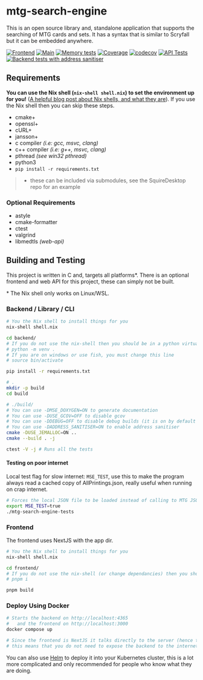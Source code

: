 # mtg-search-engine

This is an open source library and, standalone application that supports the searching of MTG cards
and sets. It has a syntax that is similar to Scryfall but it can be embedded anywhere.

[![Frontend](https://github.com/MonarchDevelopment/mtg-search-engine/actions/workflows/frontend.yml/badge.svg)](https://github.com/MonarchDevelopment/mtg-search-engine/actions/workflows/frontend.yml)
[![Main](https://github.com/MonarchDevelopment/mtg-search-engine/actions/workflows/main.yml/badge.svg)](https://github.com/MonarchDevelopment/mtg-search-engine/actions/workflows/main.yml)
[![Memory tests](https://github.com/MonarchDevelopment/mtg-search-engine/actions/workflows/memtests.yml/badge.svg)](https://github.com/MonarchDevelopment/mtg-search-engine/actions/workflows/memtests.yml)
[![Coverage](https://github.com/SquireTournamentServices/mtg-search-engine/actions/workflows/coverage.yml/badge.svg)](https://github.com/SquireTournamentServices/mtg-search-engine/actions/workflows/coverage.yml)
[![codecov](https://codecov.io/github/SquireTournamentServices/mtg-search-engine/graph/badge.svg?token=FK7LTBC9AC)](https://codecov.io/github/SquireTournamentServices/mtg-search-engine)
[![API Tests](https://github.com/SquireTournamentServices/mtg-search-engine/actions/workflows/apitests.yml/badge.svg)](https://github.com/SquireTournamentServices/mtg-search-engine/actions/workflows/apitests.yml)
[![Backend tests with address sanitiser](https://github.com/SquireTournamentServices/mtg-search-engine/actions/workflows/address_sanitiser.yml/badge.svg?branch=main)](https://github.com/SquireTournamentServices/mtg-search-engine/actions/workflows/address_sanitiser.yml)

## Requirements

**You can use the Nix shell (`nix-shell shell.nix`) to set the environment up for you!** ([A helpful blog post about Nix shells, and what they are](https://ghedam.at/15978/an-introduction-to-nix-shell)).
If you use the Nix shell then you can skip these steps.

- cmake+
- openssl+
- cURL+
- jansson+
- c compiler _(i.e: gcc, msvc, clang)_
- c++ compiler _(i.e: g++, msvc, clang)_
- pthread _(see win32 pthread)_
- python3
- `pip install -r requirements.txt`

> - these can be included via submodules, see the SquireDesktop repo for an example

### Optional Requirements

- astyle
- cmake-formatter
- ctest
- valgrind
- libmedtls _(web-api)_

## Building and Testing

This project is written in C and, targets all platforms\*. There is an optional frontend and web API for this project, these can simply not be built.

\* The Nix shell only works on Linux/WSL.

### Backend / Library / CLI

```sh
# You the Nix shell to install things for you
nix-shell shell.nix

cd backend/
# If you do not use the nix-shell then you should be in a python virtual environment
# python -m venv .
# If you are on windows or use fish, you must change this line
# source bin/activate

pip install -r requirements.txt

# .
mkdir -p build
cd build

# ./build/
# You can use -DMSE_DOXYGEN=ON to generate documentation
# You can use -DUSE_GCOV=OFF to disable gcov
# You can use -DDEBUG=OFF to disable debug builds (it is on by default as usable coredumps make me happy)
# You can use -DADDRESS_SANITISER=ON to enable address sanitiser
cmake -DUSE_JEMALLOC=ON ..
cmake --build . -j

ctest -V -j # Runs all the tests
```

#### Testing on poor internet

Local test flag for slow internet: `MSE_TEST`, use this to make the program always read a cached copy of AllPrintings.json,
really useful when running on crap internet.

```sh
# Forces the local JSON file to be loaded instead of calling to MTG JSON to download it
export MSE_TEST=true
./mtg-search-engine-tests
```

### Frontend

The frontend uses NextJS with the app dir.

```sh
# You the Nix shell to install things for you
nix-shell shell.nix

cd frontend/
# If you do not use the nix-shell (or change dependancies) then you should setup you node_modules
# pnpm i

pnpm build
```

### Deploy Using Docker

```bash
# Starts the backend on http://localhost:4365
#   and the frontend on http://localhost:3000
docker compose up

# Since the frontend is NextJS it talks directly to the server (hence the network bridge),
# this means that you do not need to expose the backend to the internet, or worry about CORS!!
```

You can also use [Helm](https://helm.sh/) to deploy it into your Kubernetes cluster, this is a lot more complicated and only recommended for people who know what they are doing.
